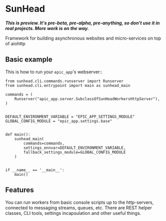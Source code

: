 # SunHead

***This is preview. It's pre-beta, pre-alpha, pre-anything, so don't use it in real projects. 
More work is on the way.***

Framework for building asynchronous websites and micro-services on top of aiohttp

## Basic example

This is how to run your ``epic_app``'s webserver::

    from sunhead.cli.commands.runserver import Runserver
    from sunhead.cli.entrypoint import main as sunhead_main
    
    commands = (
        Runserver("apic_app.server.SubclassOfSunHeadWorkersHttpServer"),   
    )
    
    
    DEFAULT_ENVIRONMENT_VARIABLE = "EPIC_APP_SETTINGS_MODULE"
    GLOBAL_CONFIG_MODULE = "epic_app.settings.base"
    
    
    def main():
        sunhead_main(
            commands=commands,
            settings_ennvar=DEFAULT_ENVIRONMENT_VARIABLE,
            fallback_settings_module=GLOBAL_CONFIG_MODULE
        )
    
    
    if __name__ == '__main__':
        main()

## Features
 
You can run workers from basic console scripts up to the http-servers, connected to messaging streams, queues, etc.
There are REST helper classes, CLI tools, settings incapsulation and other useful things.
